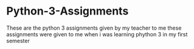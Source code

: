 # Python-3-Assignments
These are the python 3 assignments given by my teacher to me 
these assignments were given to me when i was learning phython 3 in my first semester 

